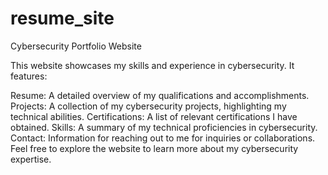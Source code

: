 # resume_site
 
Cybersecurity Portfolio Website

This website showcases my skills and experience in cybersecurity. It features:

Resume: A detailed overview of my qualifications and accomplishments.
Projects: A collection of my cybersecurity projects, highlighting my technical abilities.
Certifications: A list of relevant certifications I have obtained.
Skills: A summary of my technical proficiencies in cybersecurity.
Contact: Information for reaching out to me for inquiries or collaborations.
Feel free to explore the website to learn more about my cybersecurity expertise.
